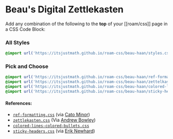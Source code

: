 # Beau's Digital Zettlekasten

Add any combination of the following to the **top** of your [[roam/css]] page in a CSS Code Block:

### All Styles

```css
@import url('https://itsjustmath.github.io/roam-css/beau-haan/styles.css');
```

### Pick and Choose

```css
@import url('https://itsjustmath.github.io/roam-css/beau-haan/ref-formatting.css');
@import url('https://itsjustmath.github.io/roam-css/beau-haan/zettelkasten.css');
@import url('https://itsjustmath.github.io/roam-css/beau-haan/colored-lines-colored-bullets.css');
@import url('https://itsjustmath.github.io/roam-css/beau-haan/sticky-headers.css');
```

#### References:
- [`ref-formatting.css`](https://roamresearch.com/#/app/Help/page/8tSYOATc5) (via [Cato Minor](https://twitter.com/CatoMinor3))
- [`zettlekasten.css`](https://roamresearch.com/#/app/Help/page/ULnYNyHbj) (Via [Andrew Bowley](https://twitter.com/andrewbowley))
- [`colored-lines-colored-bullets.css`](https://roamresearch.com/#/app/Help/page/mEFUBVK3A) 
- [`sticky-headers.css`](https://roamresearch.com/#/app/Help/page/0h5_Qj87w) (via [Erik Newhard](https://twitter.com/ErikNewhard))
